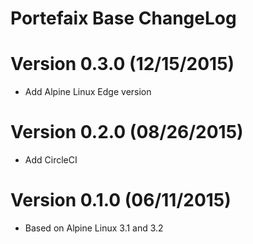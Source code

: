 Portefaix Base ChangeLog
=================================

# Version 0.3.0 (12/15/2015)

- Add Alpine Linux Edge version

# Version 0.2.0 (08/26/2015)

- Add CircleCI 

# Version 0.1.0 (06/11/2015)

- Based on Alpine Linux 3.1 and 3.2
